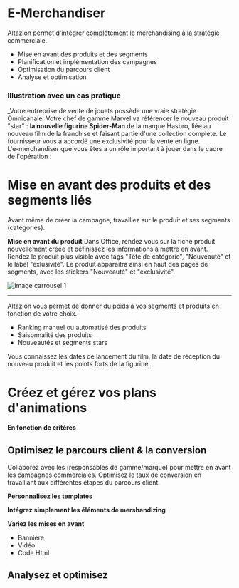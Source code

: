 # E-Merchandiser
Altazion permet d'intégrer complétement le merchandising à la stratégie commerciale. 
- Mise en avant des produits et des segments
- Planification et implémentation des campagnes
- Optimisation du parcours client
- Analyse et optimisation 

### Illustration avec un cas pratique 
_Votre entreprise de vente de jouets possède une vraie stratégie Omnicanale. Votre chef de gamme Marvel va référencer le nouveau produit "star" : **la nouvelle figurine Spider-Man** de la marque Hasbro, liée au nouveau film de la franchise et faisant partie d'une collection complète. Le fournisseur vous a accordé une exclusivité pour la vente en ligne.  
L'e-merchandiser que vous êtes a un rôle important à jouer dans le cadre de l'opération : 

# Mise en avant des produits et des segments liés
Avant même de créer la campagne, travaillez sur le produit et ses segments (catégories).

**Mise en avant du produit**
Dans Office, rendez vous sur la fiche produit nouvellement créée et définissez les informations à mettre en avant.
Rendez le produit plus visible avec tags "Tête de catégorie", "Nouveauté" et le label "exlusivité".
Le produit apparaitra ainsi en haut des pages de segments, avec les stickers "Nouveauté" et "exclusivité".

![image carrousel 1](https://aide.altazion.com/fr-fr/ressources/fiche-metier/tags.jpg)
<!--
test
-->

---- 

<!--
![image carrousel 1](https://aide.altazion.com/fr-fr/ressources/fiche-metier/tags.jpg)
-->

Altazion vous permet de donner du poids à vos segments et produits en fonction de votre choix.
- Ranking manuel ou automatisé des produits
- Saisonnalité des produits
- Nouveautés et segments stars

Vous connaissez les dates de lancement du film, la date de réception du nouveau produit et les points forts de la figurine. 
# Créez et gérez vos plans d'animations
**En fonction de critères**

## Optimisez le parcours client & la conversion 
Collaborez avec les (responsables de gamme/marque) pour mettre en avant les campagnes commerciales. Optimisez le taux de conversion en travaillant aux différentes étapes du parcours client. 

**Personnalisez les templates**

**Intégrez simplement les éléments de mershandizing**

**Variez les mises en avant**
- Bannière
- Vidéo 
- Code Html




## Analysez et optimisez